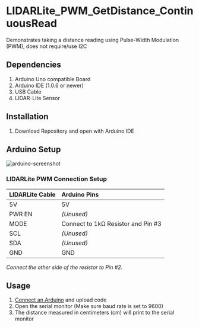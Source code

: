 # LIDARLite_PWM_GetDistance_ContinuousRead

Demonstrates taking a distance reading using Pulse-Width Modulation (PWM), does not require/use I2C

## Dependencies
1. Arduino Uno compatible Board
2. Arduino IDE (1.0.6 or newer)
3. USB Cable
4. LIDAR-Lite Sensor

## Installation
1. Download Repository and open with Arduino IDE

## Arduino Setup

![arduino-screenshot](http://pl3d.us/arduino-pwm-setup.png)

### LIDARLite PWM Connection Setup
LIDARLite Cable | Arduino Pins
:---|:---
5V | 5V
PWR EN | _(Unused)_
MODE | Connect to 1kΩ Resistor and Pin #3
SCL | _(Unused)_
SDA | _(Unused)_
GND | GND

*Connect the other side of the resistor to Pin #2.*

## Usage

1. [Connect an Arduino](#arduino-setup) and upload code
2. Open the serial monitor (Make sure baud rate is set to 9600)
3. The distance measured in centimeters (cm) will print to the serial monitor



